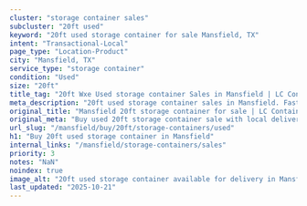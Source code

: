 ```yaml
---
cluster: "storage container sales"
subcluster: "20ft used"
keyword: "20ft used storage container for sale Mansfield, TX"
intent: "Transactional-Local"
page_type: "Location-Product"
city: "Mansfield, TX"
service_type: "storage container"
condition: "Used"
size: "20ft"
title_tag: "20ft Wxe Used storage container Sales in Mansfield | LC Container"
meta_description: "20ft used storage container sales in Mansfield. Fast delivery, competitive pricing. Serving storage containers area. Quote ID: 99H. Call (214) 524-4168 for your free quote today."
original_title: "Mansfield 20ft storage container for sale | LC Container"
original_meta: "Buy used 20ft storage container sale with local delivery in Mansfield, TX. LC Container — local Since 2003. Request a fast quote today."
url_slug: "/mansfield/buy/20ft/storage-containers/used"
h1: "Buy 20ft used storage container in Mansfield"
internal_links: "/mansfield/storage-containers/sales"
priority: 3
notes: "NaN"
noindex: true
image_alt: "20ft used storage container available for delivery in Mansfield"
last_updated: "2025-10-21"
---
```


<!-- TODO: Add unique city/inventory copy, images, and internal links here. -->

